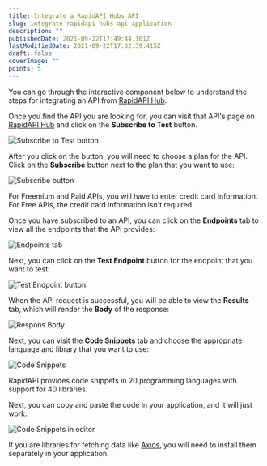 ```yaml
---
title: Integrate a RapidAPI Hubs API
slug: integrate-rapidapi-hubs-api-application
description: ""
publishedDate: 2021-09-22T17:49:44.101Z
lastModifiedDate: 2021-09-22T17:32:39.415Z
draft: false
coverImage: ""
points: 5
---
```


You can go through the interactive component below to understand the steps for integrating an API from [RapidAPI Hub](https://RapidAPI.com/hub?utm_source=learn.RapidAPI.com&utm_medium=DevRel&utm_campaign=DevRel).

<RapidAPIConsumer />

Once you find the API you are looking for, you can visit that API's page on [RapidAPI Hub](https://RapidAPI.com/hub?utm_source=learn.RapidAPI.com&utm_medium=DevRel&utm_campaign=DevRel) and click on the **Subscribe to Test** button.

![Subscribe to Test button](rapidapi-hub-consumer/images/image5.png)

After you click on the button, you will need to choose a plan for the API. Click on the **Subscribe** button next to the plan that you want to use:

![Subscribe button](rapidapi-hub-consumer/images/image6.png)

<Callout>
  For Freemium and Paid APIs, you will have to enter credit card information. For Free APIs, the credit card information isn't required.
</Callout>

Once you have subscribed to an API, you can click on the **Endpoints** tab to view all the endpoints that the API provides:

![Endpoints tab](rapidapi-hub-consumer/images/image7.png)

Next, you can click on the **Test Endpoint** button for the endpoint that you want to test:

![Test Endpoint button](rapidapi-hub-consumer/images/image8.png)

When the API request is successful, you will be able to view the **Results** tab, which will render the **Body** of the response:

![Respons Body](rapidapi-hub-consumer/images/image9.png)

Next, you can visit the **Code Snippets** tab and choose the appropriate language and library that you want to use:

![Code Snippets](rapidapi-hub-consumer/images/image10.png)

<Callout>
  RapidAPI provides code snippets in 20 programming languages with support for 40 libraries.
</Callout>

Next, you can copy and paste the code in your application, and it will just work:

![Code Snippets in editor](rapidapi-hub-consumer/images/image11.png)

<Callout>

  If you are libraries for fetching data like [Axios](https://www.npmjs.com/package/axios), you will need to install them separately in your application.

</Callout>
